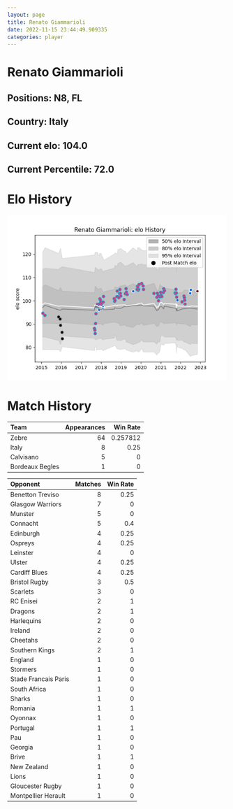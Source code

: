 ```yaml
---  
layout: page  
title: Renato Giammarioli  
date: 2022-11-15 23:44:49.909335  
categories: player  
---
```

# Renato Giammarioli

## Positions: N8, FL

## Country: Italy

## Current elo: 104.0

## Current Percentile: 72.0

# Elo History


![elo history](history_RenatoGiammarioli.png)
# Match History


| Team            |   Appearances |   Win Rate |
|:----------------|--------------:|-----------:|
| Zebre           |            64 |   0.257812 |
| Italy           |             8 |   0.25     |
| Calvisano       |             5 |   0        |
| Bordeaux Begles |             1 |   0        |

| Opponent             |   Matches |   Win Rate |
|:---------------------|----------:|-----------:|
| Benetton Treviso     |         8 |       0.25 |
| Glasgow Warriors     |         7 |       0    |
| Munster              |         5 |       0    |
| Connacht             |         5 |       0.4  |
| Edinburgh            |         4 |       0.25 |
| Ospreys              |         4 |       0.25 |
| Leinster             |         4 |       0    |
| Ulster               |         4 |       0.25 |
| Cardiff Blues        |         4 |       0.25 |
| Bristol Rugby        |         3 |       0.5  |
| Scarlets             |         3 |       0    |
| RC Enisei            |         2 |       1    |
| Dragons              |         2 |       1    |
| Harlequins           |         2 |       0    |
| Ireland              |         2 |       0    |
| Cheetahs             |         2 |       0    |
| Southern Kings       |         2 |       1    |
| England              |         1 |       0    |
| Stormers             |         1 |       0    |
| Stade Francais Paris |         1 |       0    |
| South Africa         |         1 |       0    |
| Sharks               |         1 |       0    |
| Romania              |         1 |       1    |
| Oyonnax              |         1 |       0    |
| Portugal             |         1 |       1    |
| Pau                  |         1 |       0    |
| Georgia              |         1 |       0    |
| Brive                |         1 |       1    |
| New Zealand          |         1 |       0    |
| Lions                |         1 |       0    |
| Gloucester Rugby     |         1 |       0    |
| Montpellier Herault  |         1 |       0    |